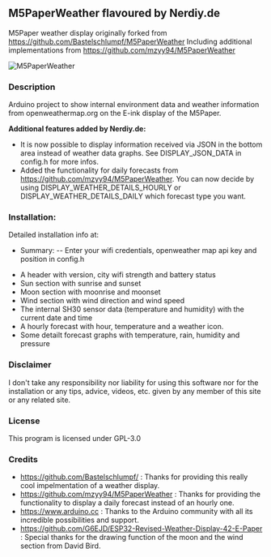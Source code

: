 

## M5PaperWeather flavoured by Nerdiy.de

M5Paper weather display originally forked from https://github.com/Bastelschlumpf/M5PaperWeather
Including additional implementations from https://github.com/mzyy94/M5PaperWeather

   ![M5PaperWeather](images/M5PaperWeather.png "M5Paper")


### Description
  Arduino project to show internal environment data and weather information from 
  openweathermap.org on the E-ink display of the M5Paper.
  
  **Additional features added by Nerdiy.de:**
   - It is now possible to display information received via JSON in the bottom area instead of weather data graphs. See DISPLAY_JSON_DATA in config.h for more infos.
   - Added the functionality for daily forecasts from https://github.com/mzyy94/M5PaperWeather. You can now decide by using DISPLAY_WEATHER_DETAILS_HOURLY or DISPLAY_WEATHER_DETAILS_DAILY which forecast type you want.

  
  ### Installation:
  Detailed installation info at: 
  - Summary:
  -- Enter your wifi credentials, openweather map api key and position in config.h 

  * A header with version, city wifi strength and battery status
  * Sun section with sunrise and sunset 
  * Moon section with moonrise and moonset
  * Wind section with wind direction and wind speed
  * The internal SH30 sensor data (temperature and humidity) with the current date and time
  * A hourly forecast with hour, temperature and a weather icon.
  * Some detailt forecast graphs with temperature, rain, humidity and pressure

### Disclaimer
   I don't take any responsibility nor liability for using this software nor for the 
   installation or any tips, advice, videos, etc. given by any member of this site or any related site.

### License
This program is licensed under GPL-3.0

### Credits
* https://github.com/Bastelschlumpf/ : Thanks for providing this really cool impelmentation of a weather display.
* https://github.com/mzyy94/M5PaperWeather : Thanks for providing the functionality to display a daily forecast instead of an hourly one.
* https://www.arduino.cc : Thanks to the Arduino community with all its incredible possibilities and support.
* https://github.com/G6EJD/ESP32-Revised-Weather-Display-42-E-Paper : Special thanks for the drawing function of the moon and the wind section from David Bird.
     
